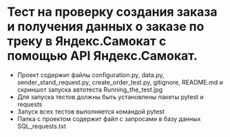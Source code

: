 ﻿# Тест на проверку создания заказа и получения данных о заказе по треку в Яндекс.Самокат с помощью API Яндекс.Самокат.
- Проект содержит файлы configuration.py, data.py, sender_stand_request.py, create_order_test.py, gitignore, README.md и скриншот запуска автотеста Running_the_test.jpg
- Для запуска тестов должны быть установлены пакеты pytest и requests
- Запуск всех тестов выполняется командой pytest
- Папка с проектом содержит файл с запросами в базу данных SQL_requests.txt